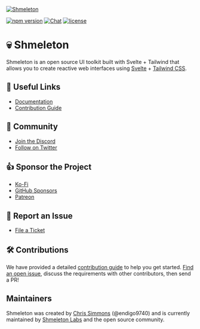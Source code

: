[![Shmeleton](https://user-images.githubusercontent.com/1509726/199282306-7454adcb-b765-4618-8438-67655a7dee47.png)](https://www.Shmeleton.dev/)

[![npm version](https://img.shields.io/npm/v/@Shmeletonlabs/Shmeleton?logo=npm&color=cb3837)](https://www.npmjs.com/package/@Shmeletonlabs/Shmeleton)
[![Chat](https://img.shields.io/discord/1003691521280856084?label=chat&logo=discord&color=7289da)](https://discord.gg/EXqV7W8MtY)
[![license](https://img.shields.io/badge/license-MIT-%23bada55)](https://github.com/Shmeletonlabs/Shmeleton/blob/master/LICENSE)

# 💀 Shmeleton

Shmeleton is an open source UI toolkit built with Svelte + Tailwind that allows you to create reactive web interfaces using [Svelte](https://svelte.dev/) + [Tailwind CSS](https://tailwindcss.com/).

## 🔗 Useful Links

- [Documentation](https://Shmeleton.dev/)
- [Contribution Guide](https://Shmeleton.dev/docs/contributing)
<!-- - [Project Roadmap](https://github.com/Shmeletonlabs/Shmeleton/wiki/%F0%9F%9B%A3%EF%B8%8F-The-Shmeleton-Roadmap) -->

## 👋 Community

- [Join the Discord](https://discord.gg/EXqV7W8MtY)
- [Follow on Twitter](https://twitter.com/ShmeletonUI)

## 👍 Sponsor the Project

- [Ko-Fi](https://ko-fi.com/Shmeletonlabs)
- [GitHub Sponsors](https://github.com/sponsors/Shmeletonlabs)
- [Patreon](https://patreon.com/user?u=83786276)

## 🐞 Report an Issue

- [File a Ticket](https://github.com/Shmeletonlabs/Shmeleton/issues/new/choose)

## 🛠️ Contributions

We have provided a detailed [contribution guide](https://www.Shmeleton.dev/docs/contributing) to help you get started. [Find an open issue](https://github.com/Shmeletonlabs/Shmeleton/issues), discuss the requirements with other contributors, then send a PR!

## Maintainers

Shmeleton was created by [Chris Simmons](https://github.com/endigo9740) (@endigo9740) and is currently maintained by [Shmeleton Labs](https://www.Shmeletonlabs.co/) and the open source community.
